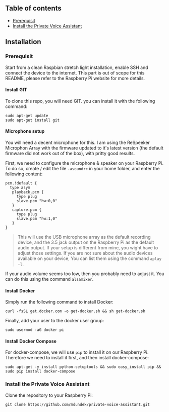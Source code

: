 ## Table of contents

* [Prerequisit](#prereq)  
* [Install the Private Voice Assistant](#install_pva)  

## Installation<a name="install"></a>

### Prerequisit<a name="prereq"></a>

Start from a clean Raspbian stretch light installation, enable SSH and connect the device to the internet. This part is out of scope for this README, please refer to the Raspberry Pi website for more details. 

#### Install GIT

To clone this repo, you will need GIT. you can install it with the following command:

```shell
sudo apt-get update
sudo apt-get install git
```

#### Microphone setup

You will need a decent microphone for this. I am using the ReSpeeker Microphon Array with the firmware updated to it's latest version (the default firmware did not work out of the box), with pritty good results.  

First, we need to configure the microphone & speaker on your Raspberry Pi. To do so, create / edit the file `.asoundrc` in your home folder, and enter the following content:

```
pcm.!default {
  type asym
   playback.pcm {
     type plug
     slave.pcm "hw:0,0"
   }
   capture.pcm {
     type plug
     slave.pcm "hw:1,0"
   }
}
```

> This will use the USB microphone array as the default recording device, and the 3.5 jack output on the Raspberry Pi as the default audio output. If your setup is different from mine, you wight have to adjust those settings. If you are not sure about the audio devices available on your device, You can list them using the command `aplay -l`.

If your audio volume seems too low, then you probably need to adjust it. You can do this using the command `alsamixer`.

#### Install Docker

Simply run the following command to install Docker:

```shell
curl -fsSL get.docker.com -o get-docker.sh && sh get-docker.sh
```

Finally, add your user to the docker user group:

```shell
sudo usermod -aG docker pi
```

#### Install Docker Compose

For docker-compose, we will use `pip` to install it on our Raspberry Pi. Therefore we need to install it first, and then install docker-compose:

```shell
sudo apt-get -y install python-setuptools && sudo easy_install pip && sudo pip install docker-compose
```

### Install the Private Voice Assistant<a name="install_pva"></a>

Clone the repository to your Raspberry Pi:

```shell
git clone https://github.com/mdundek/private-voice-assistant.git
```
